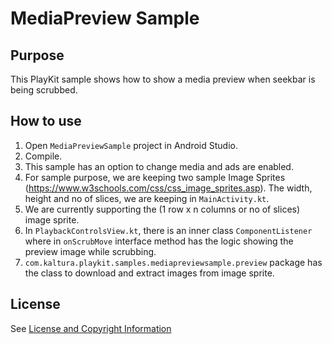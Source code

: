 # MediaPreview Sample

## Purpose

This PlayKit sample shows how to show a media preview when seekbar is being scrubbed.

## How to use

1. Open `MediaPreviewSample` project in Android Studio.
2. Compile.
3. This sample has an option to change media and ads are enabled.
4. For sample purpose, we are keeping two sample Image Sprites (https://www.w3schools.com/css/css_image_sprites.asp). The width, height and no of slices, we are keeping in `MainActivity.kt`.
5. We are currently supporting the (1 row x n columns or no of slices) image sprite.
6. In `PlaybackControlsView.kt`, there is an inner class `ComponentListener` where in `onScrubMove` interface method has the logic showing the preview image while scrubbing.
7. `com.kaltura.playkit.samples.mediapreviewsample.preview` package has the class to download and extract images from image sprite.


## License

See [License and Copyright Information](https://github.com/kaltura/playkit-android-samples#license-and-copyright-information)
